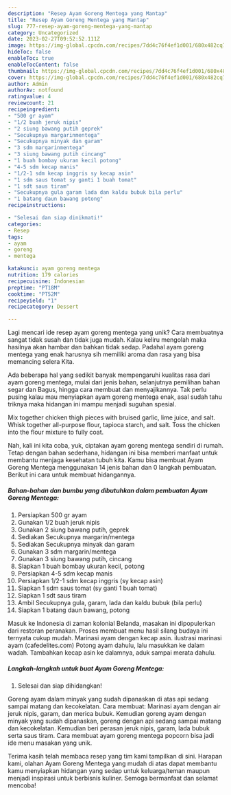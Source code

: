 ```yaml
---
description: "Resep Ayam Goreng Mentega yang Mantap"
title: "Resep Ayam Goreng Mentega yang Mantap"
slug: 777-resep-ayam-goreng-mentega-yang-mantap
category: Uncategorized
date: 2023-02-27T09:52:52.111Z
image: https://img-global.cpcdn.com/recipes/7dd4c76f4ef1d001/680x482cq70/ayam-goreng-mentega-foto-resep-utama.jpg
hideToc: false
enableToc: true
enableTocContent: false
thumbnail: https://img-global.cpcdn.com/recipes/7dd4c76f4ef1d001/680x482cq70/ayam-goreng-mentega-foto-resep-utama.jpg
cover: https://img-global.cpcdn.com/recipes/7dd4c76f4ef1d001/680x482cq70/ayam-goreng-mentega-foto-resep-utama.jpg
author: Admin
authorAv: notfound
ratingvalue: 4
reviewcount: 21
recipeingredient:
- "500 gr ayam"
- "1/2 buah jeruk nipis"
- "2 siung bawang putih geprek"
- "Secukupnya margarinmentega"
- "Secukupnya minyak dan garam"
- "3 sdm margarinmentega"
- "3 siung bawang putih cincang"
- "1 buah bombay ukuran kecil potong"
- "4-5 sdm kecap manis"
- "1/2-1 sdm kecap inggris sy kecap asin"
- "1 sdm saus tomat sy ganti 1 buah tomat"
- "1 sdt saus tiram"
- "Secukupnya gula garam lada dan kaldu bubuk bila perlu"
- "1 batang daun bawang potong"
recipeinstructions:

- "Selesai dan siap dinikmati!"
categories:
- Resep
tags:
- ayam
- goreng
- mentega

katakunci: ayam goreng mentega 
nutrition: 179 calories
recipecuisine: Indonesian
preptime: "PT18M"
cooktime: "PT52M"
recipeyield: "1"
recipecategory: Dessert

---
```





Lagi mencari ide resep ayam goreng mentega yang unik? Cara membuatnya sangat tidak susah dan tidak juga mudah. Kalau keliru mengolah maka hasilnya akan hambar dan bahkan tidak sedap. Padahal ayam goreng mentega yang enak harusnya sih memiliki aroma dan rasa yang bisa memancing selera Kita.





Ada beberapa hal yang sedikit banyak mempengaruhi kualitas rasa dari ayam goreng mentega, mulai dari jenis bahan, selanjutnya pemilihan bahan segar dan Bagus, hingga cara membuat dan menyajikannya. Tak perlu pusing kalau mau menyiapkan ayam goreng mentega enak,      asal sudah tahu triknya maka hidangan ini mampu menjadi suguhan spesial.














Mix together chicken thigh pieces with bruised garlic, lime juice, and salt. Whisk together all-purpose flour, tapioca starch, and salt. Toss the chicken into the flour mixture to fully coat.






Nah, kali ini kita coba, yuk, ciptakan ayam goreng mentega sendiri di rumah. Tetap dengan bahan sederhana, hidangan ini bisa memberi manfaat untuk membantu menjaga kesehatan tubuh kita. Kamu bisa membuat Ayam Goreng Mentega menggunakan 14 jenis bahan dan 0 langkah pembuatan. Berikut ini cara untuk membuat hidangannya.

<!--inarticleads1-->

##### Bahan-bahan dan bumbu yang dibutuhkan dalam pembuatan Ayam Goreng Mentega:

1. Persiapkan 500 gr ayam
1. Gunakan 1/2 buah jeruk nipis
1. Gunakan 2 siung bawang putih, geprek
1. Sediakan Secukupnya margarin/mentega
1. Sediakan Secukupnya minyak dan garam
1. Gunakan 3 sdm margarin/mentega
1. Gunakan 3 siung bawang putih, cincang
1. Siapkan 1 buah bombay ukuran kecil, potong
1. Persiapkan 4-5 sdm kecap manis
1. Persiapkan 1/2-1 sdm kecap inggris (sy kecap asin)
1. Siapkan 1 sdm saus tomat (sy ganti 1 buah tomat)
1. Siapkan 1 sdt saus tiram
1. Ambil Secukupnya gula, garam, lada dan kaldu bubuk (bila perlu)
1. Siapkan 1 batang daun bawang, potong


Masuk ke Indonesia di zaman kolonial Belanda, masakan ini dipopulerkan dari restoran peranakan. Proses membuat menu hasil silang budaya ini ternyata cukup mudah. Marinasi ayam dengan kecap asin. ilustrasi marinasi ayam (cafedelites.com) Potong ayam dahulu, lalu masukkan ke dalam wadah. Tambahkan kecap asin ke dalamnya, aduk sampai merata dahulu. 

<!--inarticleads2-->

##### Langkah-langkah untuk buat Ayam Goreng Mentega:


1. Selesai dan siap dihidangkan!

Goreng ayam dalam minyak yang sudah dipanaskan di atas api sedang sampai matang dan kecokelatan. Cara membuat: Marinasi ayam dengan air jeruk nipis, garam, dan merica bubuk. Kemudian goreng ayam dengan minyak yang sudah dipanaskan, goreng dengan api sedang sampai matang dan kecokelatan. Kemudian beri perasan jeruk nipis, garam, lada bubuk serta saus tiram. Cara membuat ayam goreng mentega popcorn bisa jadi ide menu masakan yang unik. 

Terima kasih telah membaca resep yang tim kami tampilkan di sini. Harapan kami, olahan Ayam Goreng Mentega yang mudah di atas dapat membantu kamu menyiapkan hidangan yang sedap untuk keluarga/teman maupun menjadi inspirasi untuk berbisnis kuliner. Semoga bermanfaat dan selamat mencoba!
